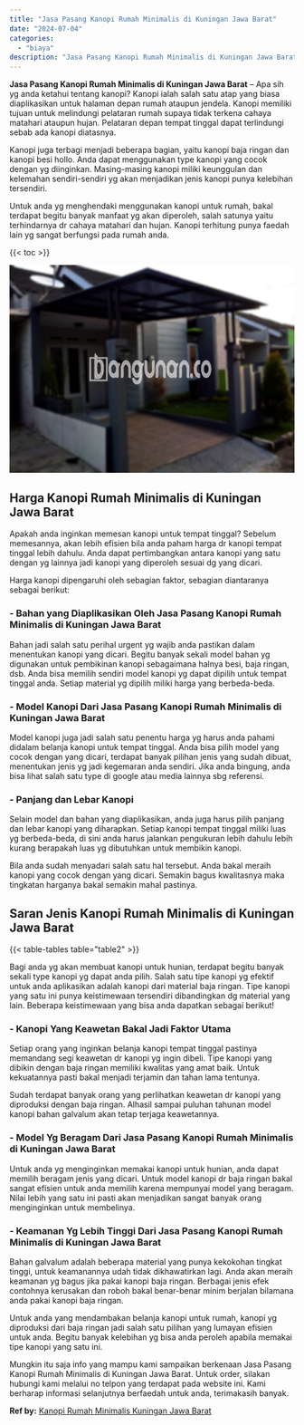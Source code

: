 ```yaml
---
title: "Jasa Pasang Kanopi Rumah Minimalis di Kuningan Jawa Barat"
date: "2024-07-04"
categories: 
  - "biaya"
description: "Jasa Pasang Kanopi Rumah Minimalis di Kuningan Jawa Barat. Mungkin itu saja info yang mampu kami sampaikan berkenaan Jasa Pasang Kanopi Rumah Minimalis di Ku..."
---
```


**Jasa Pasang Kanopi Rumah Minimalis di Kuningan Jawa Barat** – Apa sih yg anda ketahui tentang kanopi? Kanopi ialah salah satu atap yang biasa diaplikasikan untuk halaman depan rumah ataupun jendela. Kanopi memiliki tujuan untuk melindungi pelataran rumah supaya tidak terkena cahaya matahari ataupun hujan. Pelataran depan tempat tinggal dapat terlindungi sebab ada kanopi diatasnya.

Kanopi juga terbagi menjadi beberapa bagian, yaitu kanopi baja ringan dan kanopi besi hollo. Anda dapat menggunakan type kanopi yang cocok dengan yg diinginkan. Masing-masing kanopi miliki keunggulan dan kelemahan sendiri-sendiri yg akan menjadikan jenis kanopi punya kelebihan tersendiri.

Untuk anda yg menghendaki menggunakan kanopi untuk rumah, bakal terdapat begitu banyak manfaat yg akan diperoleh, salah satunya yaitu terhindarnya dr cahaya matahari dan hujan. Kanopi terhitung punya faedah lain yg sangat berfungsi pada rumah anda.

{{< toc >}}

![Jasa Pasang Kanopi Rumah Minimalis di Kuningan Jawa Barat](/images/harga-kanopi-minimalis-48.png)

## Harga Kanopi Rumah Minimalis di Kuningan Jawa Barat

Apakah anda inginkan memesan kanopi untuk tempat tinggal? Sebelum memesannya, akan lebih efisien bila anda paham harga dr kanopi tempat tinggal lebih dahulu. Anda dapat pertimbangkan antara kanopi yang satu dengan yg lainnya jadi kanopi yang diperoleh sesuai dg yang dicari.

Harga kanopi dipengaruhi oleh sebagian faktor, sebagian diantaranya sebagai berikut:

### \- Bahan yang Diaplikasikan Oleh Jasa Pasang Kanopi Rumah Minimalis di Kuningan Jawa Barat

Bahan jadi salah satu perihal urgent yg wajib anda pastikan dalam menentukan kanopi yang dicari. Begitu banyak sekali model bahan yg digunakan untuk pembikinan kanopi sebagaimana halnya besi, baja ringan, dsb. Anda bisa memilih sendiri model kanopi yg dapat dipilih untuk tempat tinggal anda. Setiap material yg dipilih miliki harga yang berbeda-beda.

### \- Model Kanopi Dari Jasa Pasang Kanopi Rumah Minimalis di Kuningan Jawa Barat

Model kanopi juga jadi salah satu penentu harga yg harus anda pahami didalam belanja kanopi untuk tempat tinggal. Anda bisa pilih model yang cocok dengan yang dicari, terdapat banyak pilihan jenis yang sudah dibuat, menentukan jenis yg jadi kegemaran anda sendiri. Jika anda bingung, anda bisa lihat salah satu type di google atau media lainnya sbg referensi.

### \- Panjang dan Lebar Kanopi

Selain model dan bahan yang diaplikasikan, anda juga harus pilih panjang dan lebar kanopi yang diharapkan. Setiap kanopi tempat tinggal miliki luas yg berbeda-beda, di sini anda harus jalankan pengukuran lebih dahulu lebih kurang berapakah luas yg dibutuhkan untuk membikin kanopi.

Bila anda sudah menyadari salah satu hal tersebut. Anda bakal meraih kanopi yang cocok dengan yang dicari. Semakin bagus kwalitasnya maka tingkatan harganya bakal semakin mahal pastinya.

## Saran Jenis Kanopi Rumah Minimalis di Kuningan Jawa Barat

{{< table-tables table="table2" >}}

Bagi anda yg akan membuat kanopi untuk hunian, terdapat begitu banyak sekali type kanopi yg dapat anda pilih. Salah satu tipe kanopi yg efektif untuk anda aplikasikan adalah kanopi dari material baja ringan. Tipe kanopi yang satu ini punya keistimewaan tersendiri dibandingkan dg material yang lain. Beberapa keistimewaan yang bisa anda dapatkan sebagai berikut!

### \- Kanopi Yang Keawetan Bakal Jadi Faktor Utama

Setiap orang yang inginkan belanja kanopi tempat tinggal pastinya memandang segi keawetan dr kanopi yg ingin dibeli. Tipe kanopi yang dibikin dengan baja ringan memiliki kwalitas yang amat baik. Untuk kekuatannya pasti bakal menjadi terjamin dan tahan lama tentunya.

Sudah terdapat banyak orang yang perlihatkan keawetan dr kanopi yang diproduksi dengan baja ringan. Alhasil sampai puluhan tahunan model kanopi bahan galvalum akan tetap terjaga keawetannya.

### \- Model Yg Beragam Dari Jasa Pasang Kanopi Rumah Minimalis di Kuningan Jawa Barat

Untuk anda yg menginginkan memakai kanopi untuk hunian, anda dapat memilih beragam jenis yang dicari. Untuk model kanopi dr baja ringan bakal sangat efisien untuk anda memilih karena mempunyai model yang beragam. Nilai lebih yang satu ini pasti akan menjadikan sangat banyak orang menginginkan untuk membelinya.

### \- Keamanan Yg Lebih Tinggi Dari Jasa Pasang Kanopi Rumah Minimalis di Kuningan Jawa Barat

Bahan galvalum adalah beberapa material yang punya kekokohan tingkat tinggi, untuk keamanannya udah tidak dikhawatirkan lagi. Anda akan meraih keamanan yg bagus jika pakai kanopi baja ringan. Berbagai jenis efek contohnya kerusakan dan roboh bakal benar-benar minim berjalan bilamana anda pakai kanopi baja ringan.

Untuk anda yang mendambakan belanja kanopi untuk rumah, kanopi yg diproduksi dari baja ringan jadi salah satu pilihan yang lumayan efisien untuk anda. Begitu banyak kelebihan yg bisa anda peroleh apabila memakai tipe kanopi yang satu ini.

Mungkin itu saja info yang mampu kami sampaikan berkenaan Jasa Pasang Kanopi Rumah Minimalis di Kuningan Jawa Barat. Untuk order, silakan hubungi kami melalui no telpon yang terdapat pada website ini. Kami berharap informasi selanjutnya berfaedah untuk anda, terimakasih banyak.

**Ref by:**  [Kanopi Rumah Minimalis Kuningan Jawa Barat](https://id.wikipedia.org/wiki/Kanopi)
